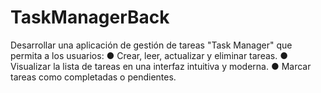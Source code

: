 # TaskManagerBack
Desarrollar una aplicación de gestión de tareas "Task Manager" que permita a los usuarios: ● Crear, leer, actualizar y eliminar tareas. ● Visualizar la lista de tareas en una interfaz intuitiva y moderna. ● Marcar tareas como completadas o pendientes.
